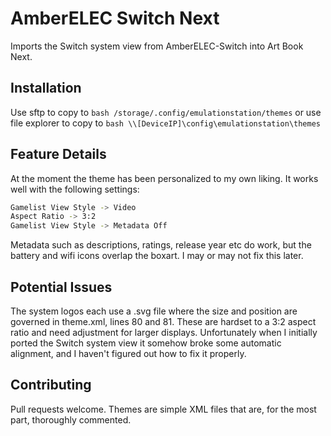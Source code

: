 # AmberELEC Switch Next
Imports the Switch system view from AmberELEC-Switch into Art Book Next.

## Installation
Use sftp to copy to ```bash /storage/.config/emulationstation/themes``` or use file explorer to copy to ```bash \\[DeviceIP]\config\emulationstation\themes```

## Feature Details
At the moment the theme has been personalized to my own liking. It works well with the following settings:

```bash
Gamelist View Style -> Video
Aspect Ratio -> 3:2
Gamelist View Style -> Metadata Off
```

Metadata such as descriptions, ratings, release year etc do work, but the battery and wifi icons overlap the boxart. I may or may not fix this later.

## Potential Issues
The system logos each use a .svg file where the size and position are governed in theme.xml, lines 80 and 81. These are hardset to a 3:2 aspect ratio and need adjustment for larger displays. Unfortunately when I initially ported the Switch system view it somehow broke some automatic alignment, and I haven't figured out how to fix it properly.

## Contributing
Pull requests welcome. Themes are simple XML files that are, for the most part, thoroughly commented.
